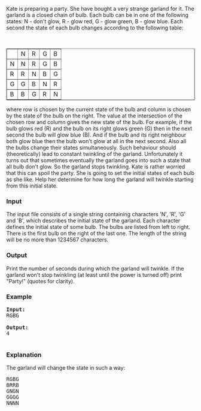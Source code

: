 <p>Kate is preparing a party. She have bought a very strange garland for it. The garland is a closed chain of bulb. Each bulb can be in one of the following states: N - don't glow, R - glow red, G - glow green, B - glow blue. Each second the state of each bulb changes according to the following table:</p>
&nbsp;<table align="center" border="1" cellpadding="3" cellspacing="0">
<tbody><tr><td></td><td>N</td><td>R</td><td>G</td><td>B
</td></tr><tr><td>N</td><td>N</td><td>R</td><td>G</td><td>B</td></tr><tr>
</tr><tr><td>R</td><td>R</td><td>N</td><td>B</td><td>G</td></tr><tr>
</tr><tr><td>G</td><td>G</td><td>B</td><td>N</td><td>R</td></tr>
<tr><td>B</td><td>B</td><td>G</td><td>R</td><td>N</td></tr>
</tbody></table>
<p>where row is chosen by the current state of the bulb and column is chosen by the state of the bulb on the right. The value at the intersection of the chosen row and column gives the new state of the bulb. For example, if the  bulb glows red (R) and the bulb on its right glows green (G) then in the next second the bulb will glow blue (B). And if the bulb and its right neighbour both glow blue then the bulb won't glow at all in the next second. Also all the bulbs change their states simultaneously. Such behaviour should (theoretically) lead to constant twinkling of the garland. Unfortunately it turns out that sometimes eventually the garland goes into such a state that all bulb don't glow. So the garland stops twinkling. Kate is rather worried that this can spoil the party. She is going to set the initial states of each bulb as she like. Help her determine for how long the garland will twinkle starting from this initial state.</p>

<h3>Input</h3>
<p>The input file consists of a single string containing characters 'N', 'R', 'G' and 'B', which describes the initial state of the garland. Each character defines the initial state of some bulb. The bulbs are listed from left to right. There is the first bulb on the right of the last one. The length of the string will be no more than 1234567 characters.

</p><h3>Output</h3>
<p>Print the number of seconds during which the garland will twinkle. If the garland won't stop twinkling (at least until the power is turned off) print "Party!" (quotes for clarity).

</p><h3>Example</h3>

<pre><b>Input:</b>
RGBG

<b>Output:</b>
4

</pre>

<h3>Explanation</h3>
<p>The garland will change the state in such a way:
</p><pre>RGBG
BRRB
GNGN
GGGG
NNNN
</pre>
